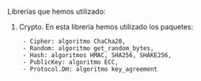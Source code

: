 Librerías que hemos utilizado:

1. Crypto. En esta librería hemos utilizado los paquetes: 

        - Cipher: algoritmo ChaCha20,
        - Random: algoritmo get_random_bytes,
        - Hash: algoritmos HMAC, SHA256, SHAKE256,
        - PublicKey: algoritmo ECC,
        - Protocol.DH: algoritmo key_agreement
